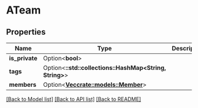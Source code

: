 # ATeam

## Properties

Name | Type | Description | Notes
------------ | ------------- | ------------- | -------------
**is_private** | Option<**bool**> |  | [optional]
**tags** | Option<**::std::collections::HashMap<String, String>**> |  | [optional]
**members** | Option<[**Vec<crate::models::Member>**](Member.md)> |  | [optional]

[[Back to Model list]](../README.md#documentation-for-models) [[Back to API list]](../README.md#documentation-for-api-endpoints) [[Back to README]](../README.md)


